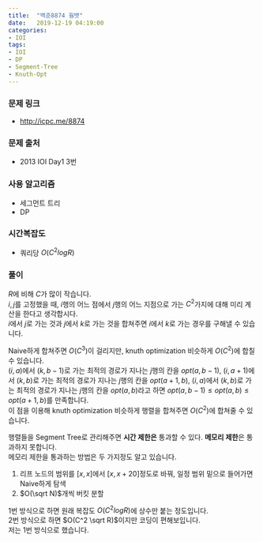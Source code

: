 ```yaml
---
title:  "백준8874 웜뱃"
date:   2019-12-19 04:19:00
categories:
- IOI
tags:
- IOI
- DP
- Segment-Tree
- Knuth-Opt
---
```


### 문제 링크
* http://icpc.me/8874

### 문제 출처
* 2013 IOI Day1 3번

### 사용 알고리즘
* 세그먼트 트리
* DP

### 시간복잡도
* 쿼리당 $O(C^2 log R)$

### 풀이
$R$에 비해 $C$가 많이 작습니다.<br>$i, j$를 고정했을 때, $i$행의 어느 점에서 $j$행의 어느 지점으로 가는 $C^2$가지에 대해 미리 계산을 한다고 생각합시다.<br>$i$에서 $j$로 가는 것과 $j$에서 $k$로 가는 것을 합쳐주면 $i$에서 $k$로 가는 경우를 구해낼 수 있습니다.

Naive하게 합쳐주면 $O(C^3)$이 걸리지만, knuth optimization 비슷하게 $O(C^2)$에 합칠 수 있습니다.<Br>$(i, a)$에서 $(k, b-1)$로 가는 최적의 경로가 지나는 $j$행의 칸을 $opt(a, b-1)$, $(i, a+1)$에서 $(k, b)$로 가는 최적의 경로가 지나는 $j$행의 칸을 $opt(a+1, b)$, $(i, a)$에서 $(k, b)$로 가는 최적의 경로가 지나는 $j$행의 칸을 $opt(a, b)$라고 하면 $opt(a, b-1) ≤ opt(a, b) ≤ opt(a+1, b)$를 만족합니다.<br>이 점을 이용해 knuth optimization 비슷하게 행렬을 합쳐주면 $O(C^2)$에 합쳐줄 수 있습니다.

행렬들을 Segment Tree로 관리해주면 **시간 제한은** 통과할 수 있다. **메모리 제한**은 통과하지 못합니다.<Br>메모리 제한을 통과하는 방법은 두 가지정도 알고 있습니다.

1. 리프 노드의 범위를 $[x, x]$에서 $[x, x+20]$정도로 바꿔, 일정 범위 밑으로 들어가면 Naive하게 탐색
2. $O(\sqrt N)$개씩 버킷 분할

1번 방식으로 하면 원래 복잡도 $O(C^2 log R)$에 상수만 붙는 정도입니다.<br>2번 방식으로 하면 $O(C^2 \sqrt R)$이지만 코딩이 편해보입니다.<br>저는 1번 방식으로 했습니다.
